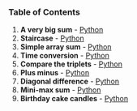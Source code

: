 ### Table of Contents
1. __A very big sum__ - [Python](A%20Very%20Big%20Sum.py)
1. __Staircase__ - [Python](Staircase.py)
1. __Simple array sum__ - [Python](Simple%20Array%20Sum.py)
1. __Time conversion__ - [Python](Time%20Conversion.py)
1. __Compare the triplets__ - [Python](Compare%20the%20Triplets.py)
1. __Plus minus__ - [Python](Plus%20Minus.py)
1. __Diagonal difference__ - [Python](Diagonal%20Difference.py)
1. __Mini-max sum__ - [Python](Mini-Max%20Sum.py)
1. __Birthday cake candles__ - [Python](Birthday%20Cake%20Candles.py)
